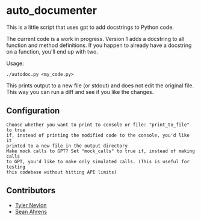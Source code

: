 # auto_documenter

This is a little script that uses gpt to add docstrings to Python code.

The current code is a work in progress. Version 1 adds a docstring to all
function and method definitions. If you happen to already have a docstring on a
function, you'll end up with two.

Usage:

    ./autodoc.py <my_code.py>

This prints output to a new file (or stdout) and does not edit the original file. This way you
can run a diff and see if you like the changes.

## Configuration

    Choose whether you want to print to console or file: "print_to_file" to true
    if, instead of printing the modified code to the console, you'd like it
    printed to a new file in the output directory
    Make mock calls to GPT? Set "mock_calls" to true if, instead of making calls
    to GPT, you'd like to make only simulated calls. (This is useful for testing
    this codebase without hitting API limits)

## Contributors

* [Tyler Neylon](https://tylerneylon.com/)
* [Sean Ahrens](https://seanahrens.notion.site/seanahrens/Hi-I-m-Sean-Ahrens-5a4c5a894e38443a89a73e57ee0e3f69)
